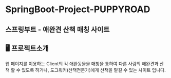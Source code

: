 # SpringBoot-Project-PUPPYROAD

스프링부트 - 애완견 산책 매칭 사이트
---
## 🖥️ 프로젝트소개

웹 페이지를 이용하는 Client의 각 애완동물을 매칭을 통하여 다른 사람의 애완견과 산책 할 수 있도록 하거나, 도그워커(산책전문가)에게 산책을 맡길 수 있는 사이트 입니다.
